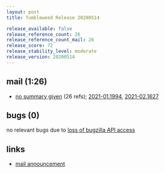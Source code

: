 ```yaml
---
layout: post
title: Tumbleweed Release 20200514

release_available: false
release_reference_count: 26
release_reference_count_mail: 26
release_score: 72
release_stability_level: moderate
release_version: 20200514
---
```


## mail (1:26)

- [no summary given](https://lists.opensuse.org/opensuse-factory/2020-05/msg00191.html) (26 refs); [2021-01.1994](https://github.com/boombatower/tumbleweed-review/issues/10), [2021-02.1627](https://github.com/boombatower/tumbleweed-review/issues/10)

## bugs (0)

<!--more-->

no relevant bugs due to [loss of bugzilla API access](https://bugzilla.opensuse.org/show_bug.cgi?id=1157722)



## links

- [mail announcement](https://github.com/boombatower/tumbleweed-review/issues/10)
